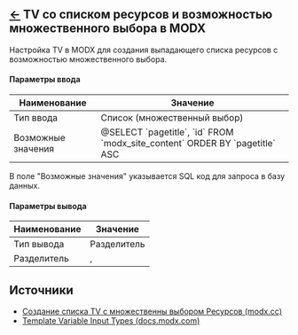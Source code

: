 [&larr;](readme.md "MODX") TV со списком ресурсов и возможностью множественного выбора в MODX
---------------------------------------------------------------------------------------------

Настройка TV в MODX для создания выпадающего списка ресурсов с возможностью множественного выбора.

#### Параметры ввода

Наименование | Значение
--- | ---
Тип ввода | Список (множественный выбор)
Возможные значения | @SELECT \`pagetitle\`, \`id\` FROM \`modx_site_content\` ORDER BY \`pagetitle\` ASC

В поле "Возможные значения" указывается SQL код для запроса в базу данных.

#### Параметры вывода

Наименование | Значение
--- | ---
Тип вывода | Разделитель
Разделитель | ,

## Источники

- [Cоздание списка TV c множественны выбором Ресурсов (modx.cc)](https://modx.cc/article/create-a-list-of-tv-c-multiple-choice-resources/)
- [Template Variable Input Types (docs.modx.com)](https://docs.modx.com/current/en/building-sites/elements/template-variables/input-types#more-advanced-usage)